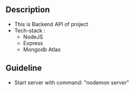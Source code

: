 ## Description 

- This is Backend API of project
- Tech-stack : 
    - NodeJS
    - Express
    - Mongodb Atlas

## Guideline
- Start server with command: "nodemon server"